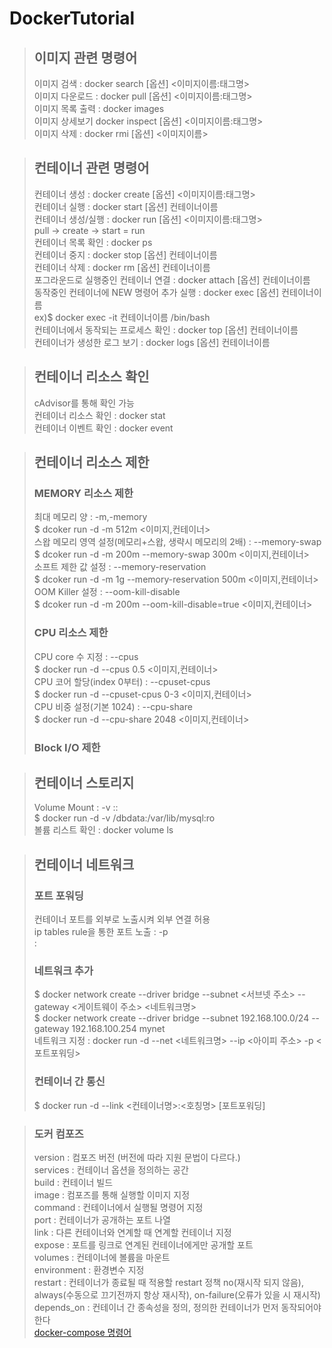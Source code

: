 # DockerTutorial

> <h2>이미지 관련 명령어</h2>
> 이미지 검색 : docker search [옵션] <이미지이름:태그명>   </br>
> 이미지 다운로드 : docker pull [옵션] <이미지이름:태그명>   </br>
> 이미지 목록 출력 : docker images   </br>
> 이미지 상세보기 docker inspect [옵션] <이미지이름:태그명>   </br>
> 이미지 삭제 : docker rmi [옵션] <이미지이름>   </br>

> <h2>컨테이너 관련 명령어</h2>
> 컨테이너 생성 : docker create [옵션] <이미지이름:태그명>   </br>
> 컨테이너 실행 : docker start [옵션] 컨테이너이름   </br>
> 컨테이너 생성/실행 : docker run [옵션] <이미지이름:태그명>   </br>
> pull -> create -> start = run   </br>
> 컨테이너 목록 확인 : docker ps      </br>
> 컨테이너 중지 : docker stop [옵션] 컨테이너이름   </br>
> 컨테이너 삭제 : docker rm [옵션] 컨테이너이름   </br>
> 포그라운드로 실행중인 컨테이너 연결 : docker attach [옵션] 컨테이너이름   </br>
> 동작중인 컨테이너에 NEW 명령어 추가 실행 : docker exec [옵션] 컨테이너이름   </br>
> ex)$ docker exec -it 컨테이너이름 /bin/bash   </br>
> 컨테이너에서 동작되는 프로세스 확인 : docker top [옵션] 컨테이너이름   </br>
> 컨테이너가 생성한 로그 보기 : docker logs [옵션] 컨테이너이름   </br>

> <h2>컨테이너 리소스 확인</h2>
> cAdvisor를 통해 확인 가능</br>
> 컨테이너 리소스 확인 : docker stat</br>
> 컨테이너 이벤트 확인 : docker event</br>

> <h2>컨테이너 리소스 제한</h2>
> <h3>MEMORY 리소스 제한</h3>
> 최대 메모리 양 : -m,-memory</br>
> $ dcoker run -d -m 512m <이미지,컨테이너></br>
> 스왑 메모리 영역 설정(메모리+스왑, 생략시 메모리의 2배) : --memory-swap</br>
> $ dcoker run -d -m 200m --memory-swap 300m <이미지,컨테이너></br>
> 소프트 제한 값 설정 : --memory-reservation</br>
> $ dcoker run -d -m 1g --memory-reservation 500m <이미지,컨테이너></br>
> OOM Killer 설정 : --oom-kill-disable</br>
> $ dcoker run -d -m 200m --oom-kill-disable=true <이미지,컨테이너></br>
> <h3>CPU 리소스 제한</h3>
> CPU core 수 지정 : --cpus</br>
> $ docker run -d --cpus 0.5 <이미지,컨테이너></br>
> CPU 코어 할당(index 0부터) : --cpuset-cpus</br>
> $ docker run -d --cpuset-cpus 0-3 <이미지,컨테이너></br>
> CPU 비중 설정(기본 1024) : --cpu-share</br>
> $ docker run -d --cpu-share 2048 <이미지,컨테이너></br>
> <h3>Block I/O 제한<h3>

> <h2>컨테이너 스토리지</h2>
> Volume Mount : -v <host path>:<containter mount path>:<read write mode></br>
> $ docker run -d -v /dbdata:/var/lib/mysql:ro</br>
> 볼륨 리스트 확인 : docker volume ls</br>

> <h2>컨테이너 네트워크</h2>
> <h3>포트 포워딩</h3>
> 컨테이너 포트를 외부로 노출시켜 외부 연결 허용</br>
> ip tables rule을 통한 포트 노출 : -p </br><hostPost>:<containerPost></br>
> <h3>네트워크 추가</h3>
> $ docker network create --driver bridge --subnet <서브넷 주소> --gateway <게이트웨이 주소> <네트워크명></br>
> $ docker network create --driver bridge --subnet 192.168.100.0/24 --gateway 192.168.100.254 mynet</br>
> 네트워크 지정 : docker run -d --net <네트워크명> --ip <아이피 주소> -p <포트포워딩></br>
> <h3>컨테이너 간 통신</h3>
> $ docker run -d --link <컨테이너명>:<호칭명> [포트포워딩]</br>

> <h3>도커 컴포즈</h3>
> version : 컴포즈 버전 (버전에 따라 지원 문법이 다르다.)</br>
> services : 컨테이너 옵션을 정의하는 공간</br>
> build : 컨테이너 빌드</br>
> image : 컴포즈를 통해 실행할 이미지 지정</br>
> command : 컨테이너에서 실행될 명령어 지정</br>
> port : 컨테이너가 공개하는 포트 나열</br>
> link : 다른 컨테이너와 연계할 때 연계할 컨테이너 지정</br>
> expose : 포트를 링크로 연계된 컨테이너에게만 공개할 포트</br>
> volumes : 컨테이너에 볼륨을 마운트</br>
> environment : 환경변수 지정</br>
> restart : 컨테이너가 종료될 때 적용할 restart 정책 no(재시작 되지 않음), always(수동으로 끄기전까지 항상 재시작), on-failure(오류가 있을 시 재시작)</br>
> depends_on : 컨테이너 간 종속성을 정의, 정의한 컨테이너가 먼저 동작되어야 한다</br>
> <a href="https://velog.io/@gmtmoney2357/Docker-%EC%BB%B4%ED%8F%AC%EC%A6%88compose">docker-compose 명령어</a>
